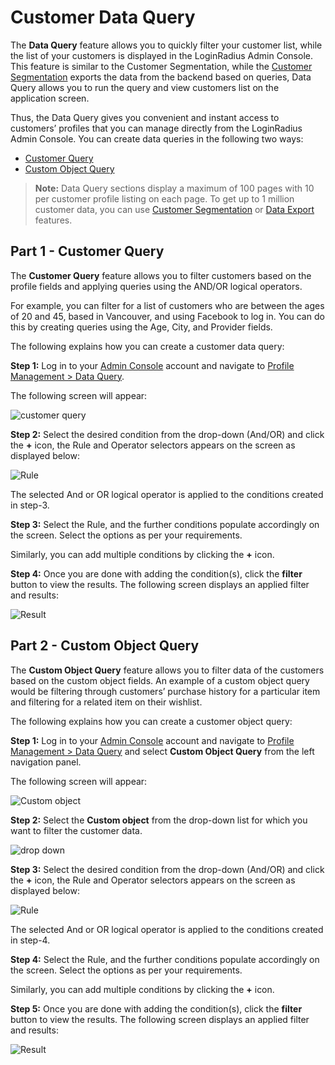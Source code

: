 # Customer Data Query

The **Data Query** feature allows you to quickly filter your customer list, while the list of your customers is displayed in the LoginRadius Admin Console. This feature is similar to the Customer Segmentation, while the [Customer Segmentation](/authentication/concepts/customer-segmentation/) exports the data from the backend based on queries, Data Query allows you to run the query and view customers list on the application screen.
 
Thus, the Data Query gives you convenient and instant access to customers’ profiles that you can manage directly from the LoginRadius Admin Console. You can create data queries in the following two ways:

- [Customer Query](#partcustomerquery0)
- [Custom Object Query](#partcustomobjectquery1)

> **Note:** Data Query sections display a maximum of 100 pages with 10 per customer profile listing on each page. To get up to 1 million customer data, you can use [Customer Segmentation](/authentication/concepts/customer-segmentation/) or [Data Export](/authentication/concepts/customer-data-export/) features.

## Part 1 - Customer Query

The **Customer Query** feature allows you to filter customers based on the profile fields and applying queries using the AND/OR logical operators. 

For example, you can filter for a list of customers who are between the ages of 20 and 45, based in Vancouver, and using Facebook to log in. You can do this by creating queries using the Age, City, and Provider fields.

The following explains how you can create a customer data query:

**Step 1:** Log in to your [Admin Console](https://adminconsole.loginradius.com/) account and navigate to [Profile Management > Data Query](https://adminconsole.loginradius.com/profile-management/data-query/customer-query).
 
The following screen will appear:

![customer query](https://apidocs.lrcontent.com/images/sss1_102275e8399290a0749.14393481.png "customer query")

**Step 2:** Select the desired condition from the drop-down (And/OR) and click the **+** icon, the  Rule and Operator selectors appears on the screen as displayed below:

![Rule](https://apidocs.lrcontent.com/images/sss2_98155e8399893252a6.19975738.png "rule")


The selected And or OR logical operator is applied to the conditions created in step-3.


**Step 3:** Select the Rule, and the further conditions populate accordingly on the screen. Select the options as per your requirements.

Similarly, you can add multiple conditions by clicking the **+** icon.


**Step 4:** Once you are done with adding the condition(s), click the **filter** button to view the results. The following screen displays an applied filter and results:


![Result](https://apidocs.lrcontent.com/images/sss3_96895e839a19696912.55411800.png "Result")

## Part 2 - Custom Object Query

The **Custom Object Query** feature allows you to filter data of the customers based on the custom object fields. An example of a custom object query would be filtering through customers’ purchase history for a particular item and filtering for a related item on their wishlist.

The following explains how you can create a customer object query:


**Step 1:** Log in to your [Admin Console](https://adminconsole.loginradius.com/)  account and navigate to [Profile Management > Data Query](https://adminconsole.loginradius.com/profile-management/data-query/custom-object-query) and select **Custom Object Query** from the left navigation panel.

The following screen will appear:

![Custom object](https://apidocs.lrcontent.com/images/sss4_204715e839b051a19b1.72405385.png "Custom object")

**Step 2:** Select the **Custom object** from the drop-down list for which you want to filter the customer data.

![drop down](https://apidocs.lrcontent.com/images/sss5_198695e839b450c3a00.32505922.png "drop down")

**Step 3:** Select the desired condition from the drop-down (And/OR) and click the **+** icon, the  Rule and Operator selectors appears on the screen as displayed below:

![Rule](https://apidocs.lrcontent.com/images/sss6_160865e839b910b06a8.64745081.png "Rule")

The selected And or OR logical operator is applied to the conditions created in step-4.

**Step 4:** Select the Rule, and the further conditions populate accordingly on the screen. Select the options as per your requirements.

Similarly, you can add multiple conditions by clicking the **+** icon. 

**Step 5:** Once you are done with adding the condition(s), click the **filter** button to view the results. The following screen displays an applied filter and results:

![Result](https://apidocs.lrcontent.com/images/sss7_210255e84d303c99f70.42805244.png "Result")

